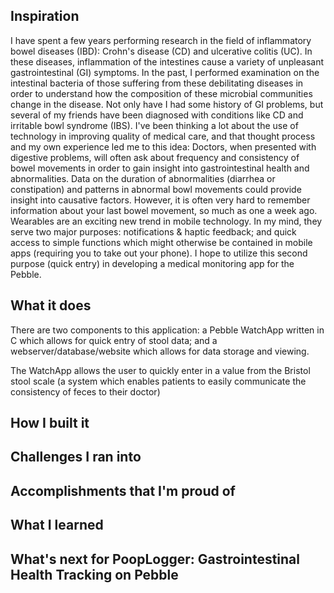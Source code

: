 ## Inspiration
I have spent a few years performing research in the field of inflammatory bowel diseases (IBD): Crohn's disease (CD) and ulcerative colitis (UC). In these diseases, inflammation of the intestines cause a variety of unpleasant gastrointestinal (GI) symptoms. In the past, I performed examination on the intestinal bacteria of those suffering from these debilitating diseases in order to understand how the composition of these microbial communities change in the disease.
Not only have I had some history of GI problems, but several of my friends have been diagnosed with conditions like CD and irritable bowl syndrome (IBS). I've been thinking a lot about the use of technology in improving quality of medical care, and that thought process and my own experience led me to this idea:
Doctors, when presented with digestive problems, will often ask about frequency and consistency of bowel movements in order to gain insight into gastrointestinal health and abnormalities. Data on the duration of abnormalities (diarrhea or constipation) and patterns in abnormal bowl movements could provide insight into causative factors. However, it is often very hard to remember information about your last bowel movement, so much as one a week ago.
Wearables are an exciting new trend in mobile technology. In my mind, they serve two major purposes: notifications & haptic feedback; and quick access to simple functions which might otherwise be contained in mobile apps (requiring you to take out your phone). I hope to utilize this second purpose (quick entry) in developing a medical monitoring app for the Pebble.
## What it does
There are two components to this application: a Pebble WatchApp written in C which allows for quick entry of stool data; and a webserver/database/website which allows for data storage and viewing.

The WatchApp allows the user to quickly enter in a value from the Bristol stool scale (a system which enables patients to easily communicate the consistency of feces to their doctor)
## How I built it

## Challenges I ran into

## Accomplishments that I'm proud of

## What I learned

## What's next for PoopLogger: Gastrointestinal Health Tracking on Pebble
